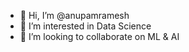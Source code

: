 - 👋 Hi, I’m @anupamramesh
- 👀 I’m interested in Data Science
- 💞️ I’m looking to collaborate on ML & AI
